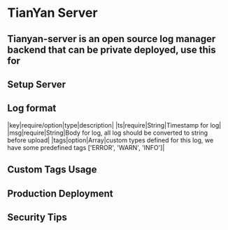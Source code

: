 # TianYan Server 
## Tianyan-server is an open source log manager backend that can be private deployed, use this for ####

## Setup Server

## Log format
|key|require/option|type|description|
|ts|require|String|Timestamp for log|
|msg|require|String|Body for log, all log should be converted to string before upload|
|tags|option|Array|custom types defined for this log, we have some predefined tags ['ERROR', 'WARN', 'INFO']|

## Custom Tags Usage

## Production Deployment

## Security Tips

